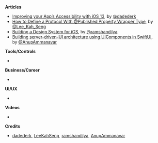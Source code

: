 
**Articles**

* [Improving your App’s Accessibility with iOS 13](https://medium.com/@dadederk/improving-your-apps-accessibility-with-ios-13-9eb8fc0bc8a0), by [@dadederk](https://twitter.com/dadederk)  
* [How to Define a Protocol With @Published Property Wrapper Type](https://swiftsenpai.com/swift/define-protocol-with-published-property-wrapper/), by [@Lee_Kah_Seng](https://twitter.com/Lee_Kah_Seng)
* [Building a Design System for iOS](https://www.ramshandilya.com/blog/design-system-intro/), by [@ramshandilya](https://twitter.com/ramshandilya)
* [Building server-driven-UI architecture using UIComponents in SwiftUI](https://medium.com/better-programming/build-a-server-driven-ui-using-ui-components-in-swiftui-466ecca97290), by [@AnupAmmanavar](https://twitter.com/AnupAmmanavar)

**Tools/Controls**

* 

**Business/Career**

* 

**UI/UX**

* 

**Videos**

* 

**Credits**

* [dadederk](https://github.com/dadederk), [LeeKahSeng](https://github.com/LeeKahSeng), [ramshandilya](https://github.com/Ramshandilya), [AnupAmmanavar](https://github.com/AnupAmmanavar)

